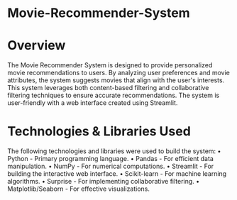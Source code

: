 # Movie-Recommender-System

# Overview
The Movie Recommender System is designed to provide personalized movie recommendations to users. By analyzing user preferences and movie attributes, the system suggests movies that align with the user's interests. This system leverages both content-based filtering and collaborative filtering techniques to ensure accurate recommendations. The system is user-friendly with a web interface created using Streamlit.

# Technologies & Libraries Used
The following technologies and libraries were used to build the system:
• Python - Primary programming language.
• Pandas - For efficient data manipulation.
• NumPy - For numerical computations.
• Streamlit - For building the interactive web interface.
• Scikit-learn - For machine learning algorithms.
• Surprise - For implementing collaborative filtering.
• Matplotlib/Seaborn - For effective visualizations.
